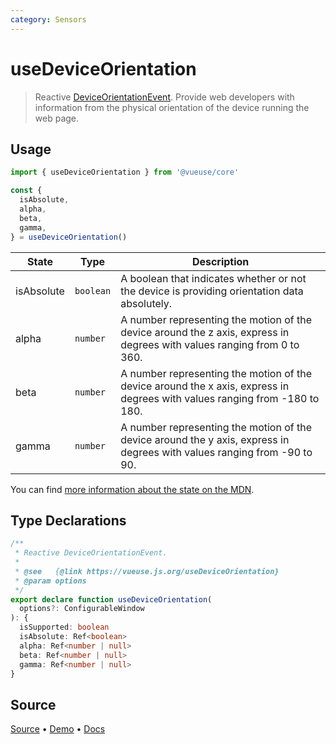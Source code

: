 ```yaml
---
category: Sensors
---
```


# useDeviceOrientation

> Reactive [DeviceOrientationEvent](https://developer.mozilla.org/en-US/docs/Web/API/DeviceOrientationEvent). Provide web developers with information from the physical orientation of the device running the web page.

## Usage

```js
import { useDeviceOrientation } from '@vueuse/core'

const {
  isAbsolute,
  alpha,
  beta,
  gamma,
} = useDeviceOrientation()
```

| State      | Type     | Description                                                                                                                |
| ---------- | -------- | -------------------------------------------------------------------------------------------------------------------------- |
| isAbsolute | `boolean` | A boolean that indicates whether or not the device is providing orientation data absolutely.                               |
| alpha      | `number` | A number representing the motion of the device around the z axis, express in degrees with values ranging from 0 to 360.    |
| beta       | `number` | A number representing the motion of the device around the x axis, express in degrees with values ranging from -180 to 180. |
| gamma      | `number` | A number representing the motion of the device around the y axis, express in degrees with values ranging from -90 to 90.   |

You can find [more information about the state on the MDN](https://developer.mozilla.org/en-US/docs/Web/API/DeviceOrientationEvent#Properties).


<!--FOOTER_STARTS-->
## Type Declarations

```typescript
/**
 * Reactive DeviceOrientationEvent.
 *
 * @see   {@link https://vueuse.js.org/useDeviceOrientation}
 * @param options
 */
export declare function useDeviceOrientation(
  options?: ConfigurableWindow
): {
  isSupported: boolean
  isAbsolute: Ref<boolean>
  alpha: Ref<number | null>
  beta: Ref<number | null>
  gamma: Ref<number | null>
}
```

## Source

[Source](https://github.com/vueuse/vueuse/blob/master/packages/core/useDeviceOrientation/index.ts) • [Demo](https://github.com/vueuse/vueuse/blob/master/packages/core/useDeviceOrientation/demo.vue) • [Docs](https://github.com/vueuse/vueuse/blob/master/packages/core/useDeviceOrientation/index.md)


<!--FOOTER_ENDS-->